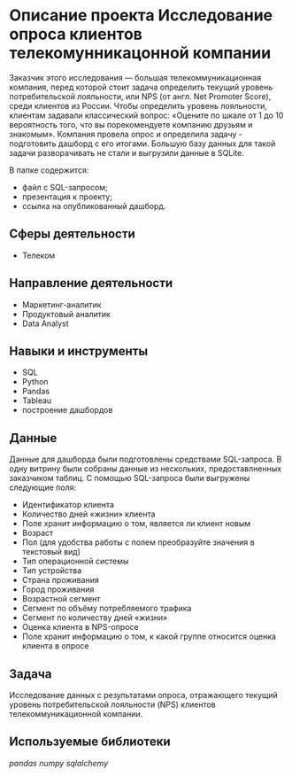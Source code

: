 # Описание проекта Исследование опроса клиентов телекомунникацонной компании

Заказчик этого исследования — большая телекоммуникационная компания, перед которой стоит задача определить текущий уровень потребительской лояльности, или NPS (от англ. Net Promoter Score), среди клиентов из России. Чтобы определить уровень лояльности, клиентам задавали классический вопрос: «Оцените по шкале от 1 до 10 вероятность того, что вы порекомендуете компанию друзьям и знакомым». Компания провела опрос и определила задачу - подготовить дашборд с его итогами. Большую базу данных для такой задачи разворачивать не стали и выгрузили данные в SQLite.

В папке содержится:
- файл с SQL-запросом; 
- презентация к проекту;
- ссылка на опубликованный дашборд.

## Сферы деятельности

- Телеком

## Направление деятельности

- Маркетинг-аналитик
- Продуктовый аналитик
- Data Analyst

## Навыки и инструменты

- SQL
- Python
- Pandas
- Tableau
- построение дашбордов

## Данные

Данные для дашборда были подготовлены средствами SQL-запроса. В одну витрину были собраны данные из нескольких, предоставлненных заказчиком таблиц. С помощью SQL-запроса были выгружены следующие поля:

- Идентификатор клиента
- Количество дней «жизни» клиента
- Поле хранит информацию о том, является ли клиент новым
- Возраст
- Пол (для удобства работы с полем преобразуйте значения в текстовый вид)
- Тип операционной системы
- Тип устройства
- Страна проживания
- Город проживания
- Возрастной сегмент
- Сегмент по объёму потребляемого трафика
- Сегмент по количеству дней «жизни»
- Оценка клиента в NPS-опросе
- Поле хранит информацию о том, к какой группе относится оценка клиента в опросе

## Задача

Исследование данных с результатами опроса, отражающего текущий уровень потребительской лояльности (NPS) клиентов телекоммуникационной компании.

## Используемые библиотеки
*pandas*
*numpy*
*sqlalchemy*